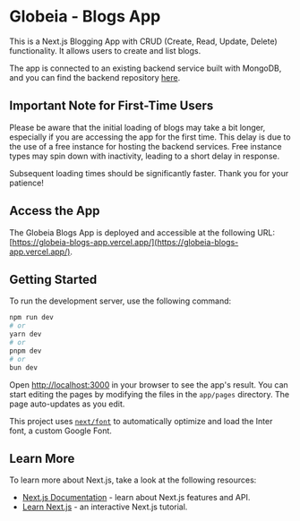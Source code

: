 # Globeia - Blogs App

This is a Next.js Blogging App with CRUD (Create, Read, Update, Delete) functionality. It allows users to create and list blogs.

The app is connected to an existing backend service built with MongoDB, and you can find the backend repository [here](https://github.com/manugeo/blog-list).

## Important Note for First-Time Users

Please be aware that the initial loading of blogs may take a bit longer, especially if you are accessing the app for the first time. This delay is due to the use of a free instance for hosting the backend services. Free instance types may spin down with inactivity, leading to a short delay in response.

Subsequent loading times should be significantly faster. Thank you for your patience!

## Access the App

The Globeia Blogs App is deployed and accessible at the following URL: [https://globeia-blogs-app.vercel.app/](https://globeia-blogs-app.vercel.app/).

## Getting Started

To run the development server, use the following command:

```bash
npm run dev
# or
yarn dev
# or
pnpm dev
# or
bun dev
```

Open [http://localhost:3000](http://localhost:3000) in your browser to see the app's result. You can start editing the pages by modifying the files in the `app/pages` directory. The page auto-updates as you edit.

This project uses [`next/font`](https://nextjs.org/docs/basic-features/font-optimization) to automatically optimize and load the Inter font, a custom Google Font.

## Learn More

To learn more about Next.js, take a look at the following resources:

- [Next.js Documentation](https://nextjs.org/docs) - learn about Next.js features and API.
- [Learn Next.js](https://nextjs.org/learn) - an interactive Next.js tutorial.
